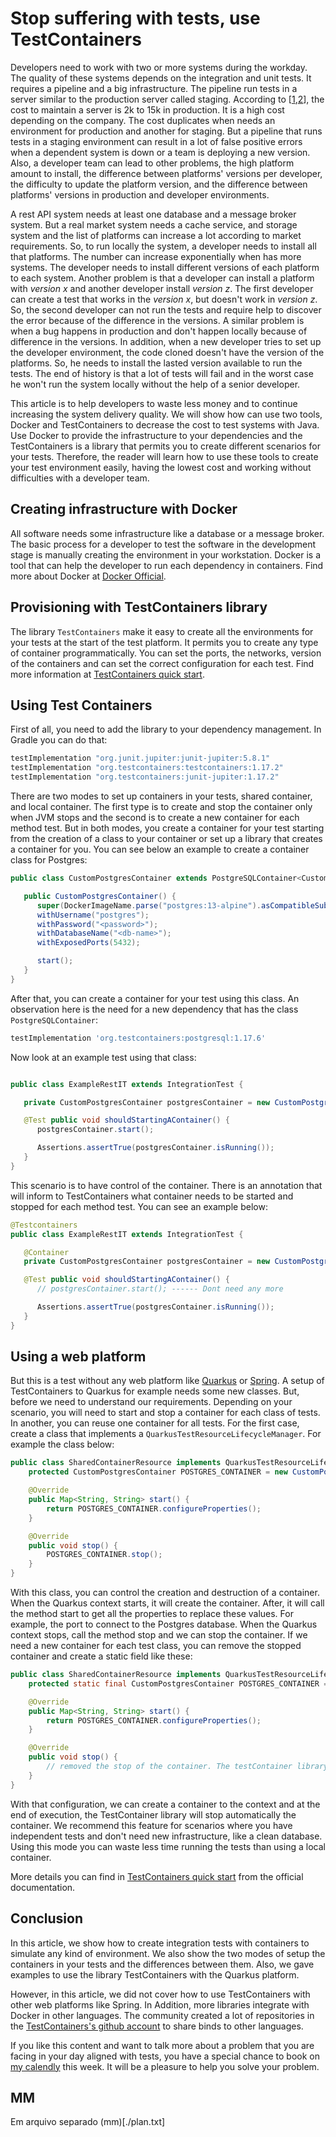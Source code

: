 # Stop suffering with tests, use TestContainers

Developers need to work with two or more systems during the workday. The quality of these systems depends on the integration and unit tests. It requires a pipeline and a big infrastructure. The pipeline run tests in a server similar to the production server called staging. According to [[1],[2]], the cost to maintain a server is 2k to 15k in production. It is a high cost depending on the company. The cost duplicates when needs an environment for production and another for staging. But a pipeline that runs tests in a staging environment can result in a lot of false positive errors when a dependent system is down or a team is deploying a new version. Also, a developer team can lead to other problems, the high platform amount to install, the difference between platforms' versions per developer, the difficulty to update the platform version, and the difference between platforms' versions in production and developer environments.

A rest API system needs at least one database and a message broker system. But a real market system needs a cache service, and storage system and the list of platforms can increase a lot according to market requirements. So, to run locally the system, a developer needs to install all that platforms. The number can increase exponentially when has more systems. The developer needs to install different versions of each platform to each system. Another problem is that a developer can install a platform with _version x_ and another developer install _version z_. The first developer can create a test that works in the _version x_, but doesn't work in _version z_. So, the second developer can not run the tests and require help to discover the error because of the difference in the versions. A similar problem is when a bug happens in production and don't happen locally because of difference in the versions. In addition, when a new developer tries to set up the developer environment, the code cloned doesn't have the version of the platforms. So, he needs to install the lasted version available to run the tests. The end of history is that a lot of tests will fail and in the worst case he won't run the system locally without the help of a senior developer.

This article is to help developers to waste less money and to continue increasing the system delivery quality. We will show how can use two tools, Docker and TestContainers to decrease the cost to test systems with Java. Use Docker to provide the infrastructure to your dependencies and the TestContainers is a library that permits you to create different scenarios for your tests. Therefore, the reader will learn how to use these tools to create your test environment easily, having the lowest cost and working without difficulties with a developer team.

## Creating infrastructure with Docker

All software needs some infrastructure like a database or a message broker. The basic process for a developer to test the software in the development stage is manually creating the environment in your workstation. Docker is a tool that can help the developer to run each dependency in containers. Find more about Docker at [Docker Official].

## Provisioning with TestContainers library
The library `TestContainers` make it easy to create all the environments for your tests at the start of the test platform. It permits you to create any type of container programmatically. You can set the ports, the networks, version of the containers and can set the correct configuration for each test. Find more information at [TestContainers quick start].

## Using Test Containers
First of all, you need to add the library to your dependency management. In Gradle you can do that:
```groovy
testImplementation "org.junit.jupiter:junit-jupiter:5.8.1"
testImplementation "org.testcontainers:testcontainers:1.17.2"
testImplementation "org.testcontainers:junit-jupiter:1.17.2"
```
There are two modes to set up containers in your tests, shared container, and local container. The first type is to create and stop the container only when JVM stops and the second is to create a new container for each method test. But in both modes, you create a container for your test starting from the creation of a class to your container or set up a library that creates a container for you. You can see below an example to create a container class for Postgres:
```java
public class CustomPostgresContainer extends PostgreSQLContainer<CustomPostgresContainer> {

   public CustomPostgresContainer() {
      super(DockerImageName.parse("postgres:13-alpine").asCompatibleSubstituteFor("postgres"));
      withUsername("postgres");
      withPassword("<password>");
      withDatabaseName("<db-name>");
      withExposedPorts(5432);

      start();
   }
}
```
After that, you can create a container for your test using this class. An observation here is the need for a new dependency that has the class `PostgreSQLContainer`:
```groovy
testImplementation 'org.testcontainers:postgresql:1.17.6'
```

Now look at an example test using that class:

```java

public class ExampleRestIT extends IntegrationTest {

   private CustomPostgresContainer postgresContainer = new CustomPostgresContainer();

   @Test public void shouldStartingAContainer() {
      postgresContainer.start();

      Assertions.assertTrue(postgresContainer.isRunning());
   }
}
```
This scenario is to have control of the container. There is an annotation that will inform to TestContainers what container needs to be started and stopped for each method test. You can see an example below:
```java
@Testcontainers
public class ExampleRestIT extends IntegrationTest {

   @Container
   private CustomPostgresContainer postgresContainer = new CustomPostgresContainer();

   @Test public void shouldStartingAContainer() {
      // postgresContainer.start(); ------ Dont need any more

      Assertions.assertTrue(postgresContainer.isRunning());
   }
}
```

## Using a web platform
But this is a test without any web platform like [Quarkus] or [Spring]. A setup of TestContainers to Quarkus for example needs some new classes. But, before we need to understand our requirements. Depending on your scenario, you will need to start and stop a container for each class of tests. In another, you can reuse one container for all tests. For the first case, create a class that implements a `QuarkusTestResourceLifecycleManager`. For example the class below:

```java
public class SharedContainerResource implements QuarkusTestResourceLifecycleManager {
    protected CustomPostgresContainer POSTGRES_CONTAINER = new CustomPostgresContainer();

    @Override
    public Map<String, String> start() {
        return POSTGRES_CONTAINER.configureProperties();
    }

    @Override
    public void stop() {
        POSTGRES_CONTAINER.stop();
    }
}
```

With this class, you can control the creation and destruction of a container. When the Quarkus context starts, it will create the container. After, it will call the method start to get all the properties to replace these values. For example, the port to connect to the Postgres database. When the Quarkus context stops, call the method stop and we can stop the container. If we need a new container for each test class, you can remove the stopped container and create a static field like these:

```java
public class SharedContainerResource implements QuarkusTestResourceLifecycleManager {
    protected static final CustomPostgresContainer POSTGRES_CONTAINER = new CustomPostgresContainer();

    @Override
    public Map<String, String> start() {
        return POSTGRES_CONTAINER.configureProperties();
    }

    @Override
    public void stop() {
        // removed the stop of the container. The testContainer library will destroy automatically when the JVM stops
    }
}
```

With that configuration, we can create a container to the context and at the end of execution, the TestContainer library will stop automatically the container. We recommend this feature for scenarios where you have independent tests and don't need new infrastructure, like a clean database. Using this mode you can waste less time running the tests than using a local container.

More details you can find in [TestContainers quick start] from the official documentation.

## Conclusion
In this article, we show how to create integration tests with containers to simulate any kind of environment. We also show the two modes of setup the containers in your tests and the differences between them. Also, we gave examples to use the library TestContainers with the Quarkus platform.

However, in this article, we did not cover how to use TestContainers with other web platforms like Spring. In Addition, more libraries integrate with Docker in other languages. The community created a lot of repositories in the [TestContainers's github account] to share binds to other languages.

If you like this content and want to talk more about a problem that you are facing in your day aligned with tests, you have a special chance to book on [my calendly] this week. It will be a pleasure to help you solve your problem.


[1]: https://www.servermania.com/kb/articles/how-much-does-a-typical-home-server-cost/
[2]: [https://blog.unimake.com.br/gemini/7-despesas-que-sua-empresa-vai-ter-com-um-servidor-de-backup-interno/]
[Docker Official]: https://docs.docker.com/
[TestContainers quick start]: https://www.testcontainers.org/quickstart/junit_5_quickstart/
[Spring]: https://spring.io/quickstart
[Quarkus]: https://quarkus.io/get-started/
[my calendly]: https://calendly.com/alexferreiradev/action-to-presentation
[TestContainers's github account]: https://github.com/testcontainers

## MM
Em arquivo separado (mm)[./plan.txt]
